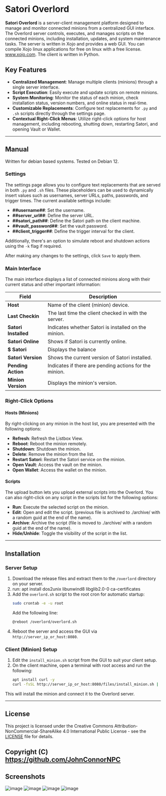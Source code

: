 # Satori Overlord

**Satori Overlord** is a server-client management platform designed to manage and monitor connected minions from a centralized GUI interface. The Overlord server controls, executes, and manages scripts on the connected minions, including installation, updates, and system maintenance tasks.  The server is written in Xojo and provides a web GUI.  You can compile Xojo linux applications for free on linux with a free license.  www.xojo.com.  The client is written in Python.



## Key Features
- **Centralized Management**: Manage multiple clients (minions) through a single server interface.
- **Script Execution**: Easily execute and update scripts on remote minions.
- **System Monitoring**: Monitor the status of each minion, check installation status, version numbers, and online status in real-time.
- **Customizable Replacements**: Configure text replacements for `.py` and `.sh` scripts directly through the settings page.
- **Contextual Right-Click Menus**: Utilize right-click options for host management, including rebooting, shutting down, restarting Satori, and opening Vault or Wallet.

---

## Manual

Written for debian based systems.  Tested on Debian 12.

### Settings

The settings page allows you to configure text replacements that are served in both `.py` and `.sh` files. These placeholders can be used to dynamically insert values such as usernames, server URLs, paths, passwords, and trigger times. The current available settings include:

- **##username##**: Set the username.
- **##server_url##**: Define the server URL.
- **##satori_path##**: Define the Satori path on the client machine.
- **##vault_password##**: Set the vault password.
- **##client_trigger##**: Define the trigger interval for the client.

Additionally, there's an option to simulate reboot and shutdown actions using the `-k` flag if required.

After making any changes to the settings, click `Save` to apply them.

### Main Interface

The main interface displays a list of connected minions along with their current status and other important information:

| **Field**         | **Description**                                                                 |
|-------------------|---------------------------------------------------------------------------------|
| **Host**          | Name of the client (minion) device.                                              |
| **Last Checkin**  | The last time the client checked in with the server.                             |
| **Satori Installed** | Indicates whether Satori is installed on the minion.                          |
| **Satori Online** | Shows if Satori is currently online.                                             |
| **$ Satori**      | Displays the balance                                                             |
| **Satori Version**| Shows the current version of Satori installed.                                   |
| **Pending Action**| Indicates if there are pending actions for the minion.                           |
| **Minion Version**| Displays the minion's version.                                                   |

### Right-Click Options

#### Hosts (Minions)
By right-clicking on any minion in the host list, you are presented with the following options:
- **Refresh**: Refresh the Listbox View.
- **Reboot**: Reboot the minion remotely.
- **Shutdown**: Shutdown the minion.
- **Delete**: Remove the minion from the list.
- **Restart Satori**: Restart the Satori service on the minion.
- **Open Vault**: Access the vault on the minion.
- **Open Wallet**: Access the wallet on the minion.

#### Scripts
The upload button lets you upload external scripts into the Overlord.
You can also right-click on any script in the scripts list for the following options:
- **Run**: Execute the selected script on the minion.
- **Edit**: Open and edit the script.  (previous file is archived to ./archive/ with a random guid at the end of the name).
- **Archive**: Archive the script (file is moved to ./archive/ with a random guid at the end of the name).
- **Hide/Unhide**: Toggle the visibility of the script in the list.

---

## Installation

### Server Setup
1. Download the release files and extract them to the `/overlord` directory on your server.
2. run: apt install dos2unix libunwind8 libglib2.0-0 ca-certificates
3. Add the `overlord.sh` script to the root cron for automatic startup:
    ```bash
    sudo crontab -e -u root
    ```
   Add the following line:
    ```bash
    @reboot /overlord/overlord.sh
    ```
4. Reboot the server and access the GUI via `http://server_ip_or_host:8080`.

### Client (Minion) Setup
1. Edit the `install_minion.sh` script from the GUI to suit your client setup.
2. On the client machine, open a terminal with root access and run the following:
    ```bash
    apt install curl -y
    curl -fsSL http://server_ip_or_host:8080/files/install_minion.sh | sh
    ```
This will install the minion and connect it to the Overlord server.

---

## License

This project is licensed under the Creative Commons Attribution-NonCommercial-ShareAlike 4.0 International Public License - see the [LICENSE](LICENSE.md) file for details.

Copyright (C) https://github.com/JohnConnorNPC
---

## Screenshots

![image](https://github.com/user-attachments/assets/27c04ce2-8c24-4121-8303-379ea29e2e8d)
![image](https://github.com/user-attachments/assets/768589c4-c7c2-420a-886c-cb08351e632a)
![image](https://github.com/user-attachments/assets/1d031791-8f45-48f3-ae76-9e3ebfb3a881)
![image](https://github.com/user-attachments/assets/6bfe1097-82c0-48c3-b9a2-4f2fc3c62c1e)

